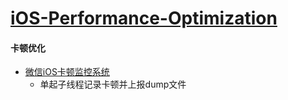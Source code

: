 # [iOS-Performance-Optimization](https://github.com/skyming/iOS-Performance-Optimization)

#### 卡顿优化

* [微信iOS卡顿监控系统](http://mp.weixin.qq.com/s?__biz=MzAwNDY1ODY2OQ%3D%3D&idx=1&mid=207890859&scene=23&sn=e98dd604cdb854e7a5808d2072c29162&srcid=0921FzoCw9j1W7n4uFYKuarC#rd)
  * 单起子线程记录卡顿并上报dump文件



